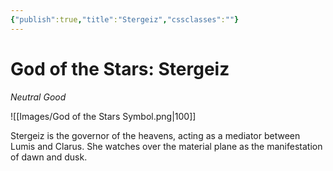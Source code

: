 ```yaml
---
{"publish":true,"title":"Stergeiz","cssclasses":""}
---
```


# God of the Stars: Stergeiz
*Neutral Good*

![[Images/God of the Stars Symbol.png|100]]

Stergeiz is the governor of the heavens, acting as a mediator between Lumis and Clarus. She watches over the material plane as the manifestation of dawn and dusk.
